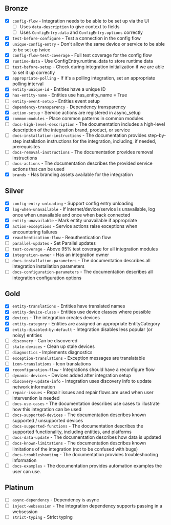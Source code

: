 ## Bronze

- [x] `config-flow` - Integration needs to be able to be set up via the UI
  - [ ] Uses `data-description` to give context to fields
  - [ ] Uses `ConfigEntry.data` and `ConfigEntry.options` correctly
- [x] `test-before-configure` - Test a connection in the config flow
- [x] `unique-config-entry` - Don't allow the same device or service to be able to be set up twice
- [x] `config-flow-test-coverage` - Full test coverage for the config flow
- [X] `runtime-data` - Use ConfigEntry.runtime_data to store runtime data
- [ ] `test-before-setup` - Check during integration initialization if we are able to set it up correctly
- [x] `appropriate-polling` - If it's a polling integration, set an appropriate polling interval
- [x] `entity-unique-id` - Entities have a unique ID
- [x] `has-entity-name` - Entities use has_entity_name = True
- [ ] `entity-event-setup` - Entities event setup
- [ ] `dependency-transparency` - Dependency transparency
- [x] `action-setup` - Service actions are registered in async_setup
- [x] `common-modules` - Place common patterns in common modules
- [ ] `docs-high-level-description` - The documentation includes a high-level description of the integration brand, product, or service
- [ ] `docs-installation-instructions` - The documentation provides step-by-step installation instructions for the integration, including, if needed, prerequisites
- [ ] `docs-removal-instructions` - The documentation provides removal instructions
- [ ] `docs-actions` - The documentation describes the provided service actions that can be used
- [x] `brands` - Has branding assets available for the integration

## Silver

- [x] `config-entry-unloading` - Support config entry unloading
- [x] `log-when-unavailable` - If internet/device/service is unavailable, log once when unavailable and once when back connected
- [x] `entity-unavailable` - Mark entity unavailable if appropriate
- [x] `action-exceptions` - Service actions raise exceptions when encountering failures
- [x] `reauthentication-flow` - Reauthentication flow
- [ ] `parallel-updates` - Set Parallel updates
- [ ] `test-coverage` - Above 95% test coverage for all integration modules
- [x] `integration-owner` - Has an integration owner
- [ ] `docs-installation-parameters` - The documentation describes all integration installation parameters
- [ ] `docs-configuration-parameters` - The documentation describes all integration configuration options

## Gold

- [x] `entity-translations` - Entities have translated names
- [x] `entity-device-class` - Entities use device classes where possible
- [x] `devices` - The integration creates devices
- [x] `entity-category` - Entities are assigned an appropriate EntityCategory
- [x] `entity-disabled-by-default` - Integration disables less popular (or noisy) entities
- [ ] `discovery` - Can be discovered
- [ ] `stale-devices` - Clean up stale devices
- [ ] `diagnostics` - Implements diagnostics
- [ ] `exception-translations` - Exception messages are translatable
- [ ] `icon-translations` - Icon translations
- [x] `reconfiguration-flow` - Integrations should have a reconfigure flow
- [ ] `dynamic-devices` - Devices added after integration setup
- [ ] `discovery-update-info` - Integration uses discovery info to update network information
- [ ] `repair-issues` - Repair issues and repair flows are used when user intervention is needed
- [ ] `docs-use-cases` - The documentation describes use cases to illustrate how this integration can be used
- [ ] `docs-supported-devices` - The documentation describes known supported / unsupported devices
- [ ] `docs-supported-functions` - The documentation describes the supported functionality, including entities, and platforms
- [ ] `docs-data-update` - The documentation describes how data is updated
- [ ] `docs-known-limitations` - The documentation describes known limitations of the integration (not to be confused with bugs)
- [ ] `docs-troubleshooting` - The documentation provides troubleshooting information
- [ ] `docs-examples` - The documentation provides automation examples the user can use.

## Platinum

- [ ] `async-dependency` - Dependency is async
- [ ] `inject-websession` - The integration dependency supports passing in a websession
- [ ] `strict-typing` - Strict typing
